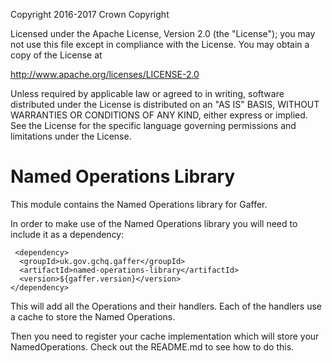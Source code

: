 Copyright 2016-2017 Crown Copyright

Licensed under the Apache License, Version 2.0 (the "License");
you may not use this file except in compliance with the License.
You may obtain a copy of the License at

  http://www.apache.org/licenses/LICENSE-2.0

Unless required by applicable law or agreed to in writing, software
distributed under the License is distributed on an "AS IS" BASIS,
WITHOUT WARRANTIES OR CONDITIONS OF ANY KIND, either express or implied.
See the License for the specific language governing permissions and
limitations under the License.

Named Operations Library
============
This module contains the Named Operations library for Gaffer.

In order to make use of the Named Operations library you will need to include it as a dependency:

```
 <dependency>
  <groupId>uk.gov.gchq.gaffer</groupId>
  <artifactId>named-operations-library</artifactId>
  <version>${gaffer.version}</version>
</dependency>
```

This will add all the Operations and their handlers. Each of the handlers use a cache to store the Named Operations.

Then you need to register your cache implementation which will store your NamedOperations.
Check out the README.md to see how to do this.